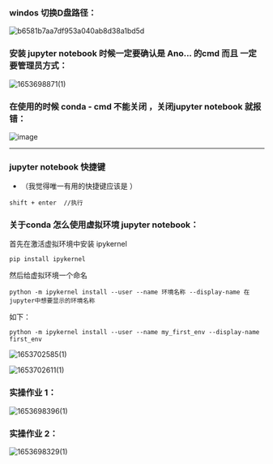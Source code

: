 ### windos 切换D盘路径：

![b6581b7aa7df953a040ab8d38a1bd5d](https://user-images.githubusercontent.com/68007558/170802441-953e3878-1bd7-4103-a292-ce006dc4f0dc.png)

### 安装 jupyter notebook 时候一定要确认是 Ano... 的cmd 而且 一定要管理员方式：

![1653698871(1)](https://user-images.githubusercontent.com/68007558/170803192-7aa8c07c-c417-4b9a-8858-0d25dda03fce.png)
### 在使用的时候 conda - cmd  不能关闭 ，关闭jupyter notebook 就报错：


![image](https://user-images.githubusercontent.com/68007558/170803316-44e7ef58-4e46-4639-975d-652d8559d49b.png)

----
### jupyter notebook 快捷键 
- （我觉得唯一有用的快捷键应该是 ）
```
shift + enter  //执行
```
### 关于conda 怎么使用虚拟环境 jupyter notebook：
首先在激活虚拟环境中安装 ipykernel    
```
pip install ipykernel
```
然后给虚拟环境一个命名     
```
python -m ipykernel install --user --name 环境名称 --display-name 在jupyter中想要显示的环境名称
```
如下：
```
python -m ipykernel install --user --name my_first_env --display-name first_env
```
![1653702585(1)](https://user-images.githubusercontent.com/68007558/170805086-03a5fe93-8f99-4fea-bc0c-72ec1d293607.jpg)       
 
 ![1653702611(1)](https://user-images.githubusercontent.com/68007558/170805097-291adf2e-f76d-425b-8623-90fec74149bd.png)      


  


### 实操作业 1：

![1653698396(1)](https://user-images.githubusercontent.com/68007558/170802915-a20eaa38-cbc2-4c79-9151-ac781d32b8be.png)


### 实操作业 2：

![1653698329(1)](https://user-images.githubusercontent.com/68007558/170802898-93b76f81-c775-46f0-b8ac-d4f5fc16ccb4.png)
